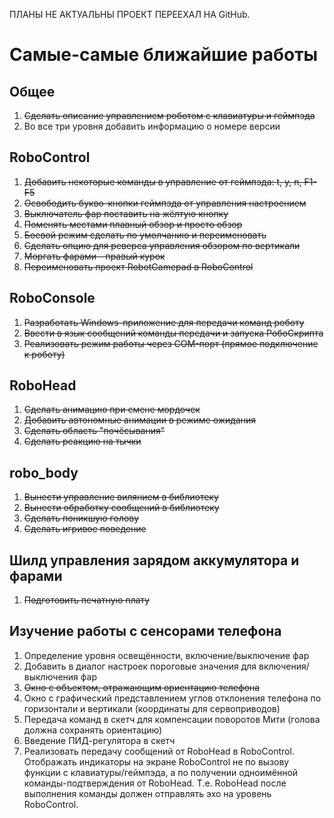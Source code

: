 ПЛАНЫ НЕ АКТУАЛЬНЫ ПРОЕКТ ПЕРЕЕХАЛ НА GitHub.

# Самые-самые ближайшие работы #

## Общее ##
  1. ~~Сделать описание управлением роботом с клавиатуры и геймпэда~~
  1. Во все три уровня добавить информацию о номере версии

## RoboControl ##
  1. ~~Добавить некоторые команды в управление от геймпэда: t, y, n, F1-F5~~
  1. ~~Освободить букво-кнопки геймпэда от управления настроением~~
  1. ~~Выключатель фар поставить на жёлтую кнопку~~
  1. ~~Поменять местами плавный обзор и просто обзор~~
  1. ~~Боевой режим сделать по умолчанию и переименовать~~
  1. ~~Сделать опцию для реверса управления обзором по вертикали~~
  1. ~~Моргать фарами - правый курок~~
  1. ~~Переименовать проект RobotGamepad в RoboControl~~

## RoboConsole ##
  1. ~~Разработать Windows-приложение для передачи команд роботу~~
  1. ~~Ввести в язык сообщений команды передачи и запуска РобоСкрипта~~
  1. ~~Реализовать режим работы через COM-порт (прямое подключение к роботу)~~

## RoboHead ##
  1. ~~Сделать анимацию при смене мордочек~~
  1. ~~Добавить автономные анимации в режиме ожидания~~
  1. ~~Сделать область "почёсывания"~~
  1. ~~Сделать реакцию на тычки~~

## robo\_body ##
  1. ~~Вынести управление вилянием в библиотеку~~
  1. ~~Вынести обработку сообщений в библиотеку~~
  1. ~~Сделать поникшую голову~~
  1. ~~Сделать игривое поведение~~

## Шилд управления зарядом аккумулятора и фарами ##
  1. ~~Подготовить печатную плату~~

## Изучение работы с сенсорами телефона ##
  1. Определение уровня освещённости, включение/выключение фар
  1. Добавить в диалог настроек пороговые значения для включения/выключения фар
  1. ~~Окно с объектом, отражающим ориентацию телефона~~
  1. Окно с графический представлением углов отклонения телефона по горизонтали и вертикали (координаты для сервоприводов)
  1. Передача команд в скетч для компенсации поворотов Мити (голова должна сохранять ориентацию)
  1. Введение ПИД-регулятора в скетч
  1. Реализовать передачу сообщений от RoboHead в RoboControl. Отображать индикаторы на экране RoboControl не по вызову функции с клавиатуры/геймпэда, а по получении одноимённой команды-подтверждения от RoboHead. Т.е. RoboHead после выполнения команды должен отправлять эхо на уровень RoboControl.